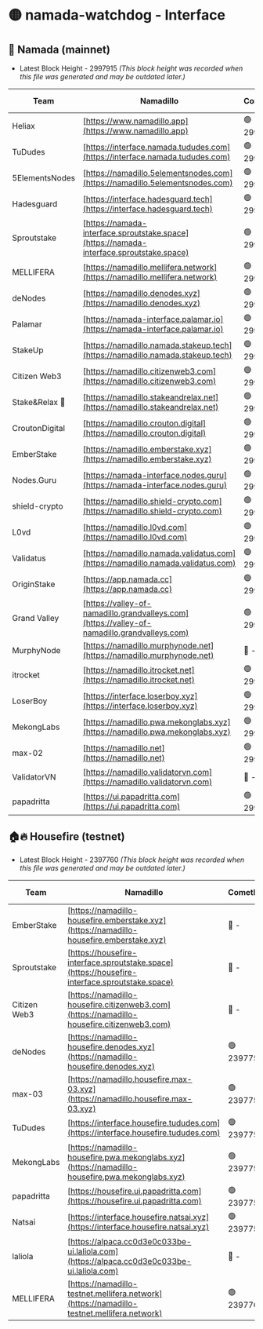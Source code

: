 # 🟡 namada-watchdog - Interface

## 🚀 Namada (mainnet)
- Latest Block Height - 2997915 *(This block height was recorded when this file was generated and may be outdated later.)*

| Team | Namadillo | CometBFT | Indexer | MASP Indexer |
|-|-|-|-|-|
| Heliax | [https://www.namadillo.app](https://www.namadillo.app) | 🟢 2997892 | 🟢 2997892 | 🟢 2997892 |
| TuDudes | [https://interface.namada.tududes.com](https://interface.namada.tududes.com) | 🟢 2997893 | 🟢 2997893 | 🟢 2997893 |
| 5ElementsNodes | [https://namadillo.5elementsnodes.com](https://namadillo.5elementsnodes.com) | 🟢 2997893 | 🟢 2997893 | 🟢 2997893 |
| Hadesguard | [https://interface.hadesguard.tech](https://interface.hadesguard.tech) | 🟢 2997894 | 🟢 2997894 | 🟢 2997894 |
| Sproutstake | [https://namada-interface.sproutstake.space](https://namada-interface.sproutstake.space) | 🟢 2997895 | 🔴 2797937 | 🟢 2997895 |
| MELLIFERA | [https://namadillo.mellifera.network](https://namadillo.mellifera.network) | 🟢 2997896 | 🟢 2997896 | 🟢 2997896 |
| deNodes | [https://namadillo.denodes.xyz](https://namadillo.denodes.xyz) | 🟢 2997897 | 🟢 2997896 | 🟢 2997897 |
| Palamar | [https://namada-interface.palamar.io](https://namada-interface.palamar.io) | 🟢 2997897 | 🟢 2997897 | 🟢 2997897 |
| StakeUp | [https://namadillo.namada.stakeup.tech](https://namadillo.namada.stakeup.tech) | 🟢 2997898 | 🟢 2997898 | 🟢 2997898 |
| Citizen Web3 | [https://namadillo.citizenweb3.com](https://namadillo.citizenweb3.com) | 🟢 2997899 | 🟢 2997899 | 🟢 2997899 |
| Stake&Relax 🦥 | [https://namadillo.stakeandrelax.net](https://namadillo.stakeandrelax.net) | 🟢 2997900 | 🟢 2997900 | 🟢 2997899 |
| CroutonDigital | [https://namadillo.crouton.digital](https://namadillo.crouton.digital) | 🟢 2997901 | 🟢 2997901 | 🟢 2997901 |
| EmberStake | [https://namadillo.emberstake.xyz](https://namadillo.emberstake.xyz) | 🟢 2997901 | 🟢 2997901 | 🟢 2997901 |
| Nodes.Guru | [https://namada-interface.nodes.guru](https://namada-interface.nodes.guru) | 🟢 2997902 | 🟢 2997902 | 🟢 2997902 |
| shield-crypto | [https://namadillo.shield-crypto.com](https://namadillo.shield-crypto.com) | 🟢 2997903 | 🟢 2997903 | 🟢 2997903 |
| L0vd | [https://namadillo.l0vd.com](https://namadillo.l0vd.com) | 🟢 2997904 | 🟢 2997904 | 🟢 2997904 |
| Validatus | [https://namadillo.namada.validatus.com](https://namadillo.namada.validatus.com) | 🟢 2997905 | 🟢 2997905 | 🟢 2997905 |
| OriginStake | [https://app.namada.cc](https://app.namada.cc) | 🟢 2997906 | 🟢 2997906 | 🟢 2997906 |
| Grand Valley | [https://valley-of-namadillo.grandvalleys.com](https://valley-of-namadillo.grandvalleys.com) | 🟢 2997906 | 🟢 2997906 | 🟢 2997906 |
| MurphyNode | [https://namadillo.murphynode.net](https://namadillo.murphynode.net) | 🔴 - | 🔴 - | 🔴 - |
| itrocket | [https://namadillo.itrocket.net](https://namadillo.itrocket.net) | 🟢 2997909 | 🟢 2997909 | 🟢 2997909 |
| LoserBoy | [https://interface.loserboy.xyz](https://interface.loserboy.xyz) | 🟢 2997910 | 🟢 2997910 | 🟢 2997910 |
| MekongLabs | [https://namadillo.pwa.mekonglabs.xyz](https://namadillo.pwa.mekonglabs.xyz) | 🟢 2997910 | 🟢 2997910 | 🟢 2997910 |
| max-02 | [https://namadillo.net](https://namadillo.net) | 🟢 2997912 | 🟢 2997912 | 🟢 2997912 |
| ValidatorVN | [https://namadillo.validatorvn.com](https://namadillo.validatorvn.com) | 🔴 - | 🔴 - | 🔴 - |
| papadritta | [https://ui.papadritta.com](https://ui.papadritta.com) | 🟢 2997915 | 🟢 2997915 | 🟢 2997914 |

## 🏠🔥 Housefire (testnet)
- Latest Block Height - 2397760 *(This block height was recorded when this file was generated and may be outdated later.)*

| Team | Namadillo | CometBFT | Indexer | MASP Indexer |
|-|-|-|-|-|
| EmberStake | [https://namadillo-housefire.emberstake.xyz](https://namadillo-housefire.emberstake.xyz) | 🔴 - | 🔴 - | 🔴 - |
| Sproutstake | [https://housefire-interface.sproutstake.space](https://housefire-interface.sproutstake.space) | 🔴 - | 🔴 - | 🔴 - |
| Citizen Web3 | [https://namadillo-housefire.citizenweb3.com](https://namadillo-housefire.citizenweb3.com) | 🔴 - | 🔴 - | 🔴 - |
| deNodes | [https://namadillo-housefire.denodes.xyz](https://namadillo-housefire.denodes.xyz) | 🟢 2397755 | 🟢 2397755 | 🟢 2397755 |
| max-03 | [https://namadillo.housefire.max-03.xyz](https://namadillo.housefire.max-03.xyz) | 🟢 2397756 | 🔴 2167206 | 🟢 2397755 |
| TuDudes | [https://interface.housefire.tududes.com](https://interface.housefire.tududes.com) | 🟢 2397756 | 🟢 2397756 | 🟢 2397756 |
| MekongLabs | [https://namadillo-housefire.pwa.mekonglabs.xyz](https://namadillo-housefire.pwa.mekonglabs.xyz) | 🟢 2397757 | 🟢 2397757 | 🟢 2397756 |
| papadritta | [https://housefire.ui.papadritta.com](https://housefire.ui.papadritta.com) | 🟢 2397757 | 🟢 2397757 | 🟢 2397757 |
| Natsai | [https://interface.housefire.natsai.xyz](https://interface.housefire.natsai.xyz) | 🟢 2397758 | 🟢 2397758 | 🟢 2397758 |
| laliola | [https://alpaca.cc0d3e0c033be-ui.laliola.com](https://alpaca.cc0d3e0c033be-ui.laliola.com) | 🔴 - | 🔴 - | 🔴 - |
| MELLIFERA | [https://namadillo-testnet.mellifera.network](https://namadillo-testnet.mellifera.network) | 🟢 2397760 | 🟢 2397760 | 🟢 2397760 |

